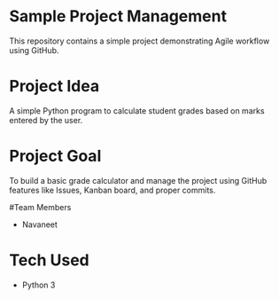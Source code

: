 # Sample Project Management

This repository contains a simple project demonstrating Agile workflow using GitHub.

# Project Idea
A simple Python program to calculate student grades based on marks entered by the user.

#  Project Goal
To build a basic grade calculator and manage the project using GitHub features like Issues, Kanban board, and proper commits.


#Team Members
- Navaneet

# Tech Used
- Python 3

